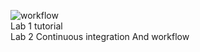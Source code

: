 ![workflow](https://github.com/<UserName>/<RepositoryName>/actions/workflows/main.yml/badge.svg)
<br />
Lab 1 tutorial <br />
Lab 2 Continuous integration And workflow 